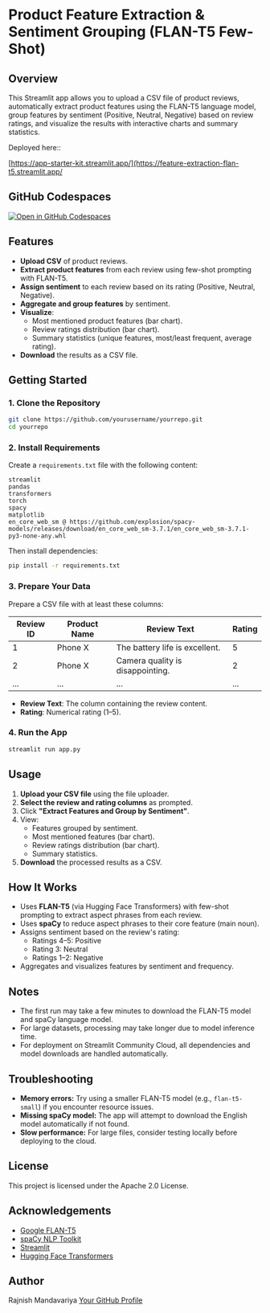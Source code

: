 # Product Feature Extraction & Sentiment Grouping (FLAN-T5 Few-Shot)

## Overview

This Streamlit app allows you to upload a CSV file of product reviews, automatically extract product features using the FLAN-T5 language model, group features by sentiment (Positive, Neutral, Negative) based on review ratings, and visualize the results with interactive charts and summary statistics.

Deployed here:: 

[https://app-starter-kit.streamlit.app/](https://feature-extraction-flan-t5.streamlit.app/

## GitHub Codespaces

[![Open in GitHub Codespaces](https://github.com/codespaces/badge.svg)](https://codespaces.new/streamlit/app-starter-kit?quickstart=1)

## Features

- **Upload CSV** of product reviews.
- **Extract product features** from each review using few-shot prompting with FLAN-T5.
- **Assign sentiment** to each review based on its rating (Positive, Neutral, Negative).
- **Aggregate and group features** by sentiment.
- **Visualize**:
  - Most mentioned product features (bar chart).
  - Review ratings distribution (bar chart).
  - Summary statistics (unique features, most/least frequent, average rating).
- **Download** the results as a CSV file.

## Getting Started

### 1. Clone the Repository

```bash
git clone https://github.com/yourusername/yourrepo.git
cd yourrepo
```

### 2. Install Requirements

Create a `requirements.txt` file with the following content:

```
streamlit
pandas
transformers
torch
spacy
matplotlib
en_core_web_sm @ https://github.com/explosion/spacy-models/releases/download/en_core_web_sm-3.7.1/en_core_web_sm-3.7.1-py3-none-any.whl
```

Then install dependencies:

```bash
pip install -r requirements.txt
```

### 3. Prepare Your Data

Prepare a CSV file with at least these columns:

| Review ID | Product Name | Review Text                        | Rating |
|-----------|-------------|------------------------------------|--------|
| 1         | Phone X     | The battery life is excellent.     | 5      |
| 2         | Phone X     | Camera quality is disappointing.   | 2      |
| ...       | ...         | ...                                | ...    |

- **Review Text**: The column containing the review content.
- **Rating**: Numerical rating (1–5).

### 4. Run the App

```bash
streamlit run app.py
```

## Usage

1. **Upload your CSV file** using the file uploader.
2. **Select the review and rating columns** as prompted.
3. Click **"Extract Features and Group by Sentiment"**.
4. View:
   - Features grouped by sentiment.
   - Most mentioned features (bar chart).
   - Review ratings distribution (bar chart).
   - Summary statistics.
5. **Download** the processed results as a CSV.

## How It Works

- Uses **FLAN-T5** (via Hugging Face Transformers) with few-shot prompting to extract aspect phrases from each review.
- Uses **spaCy** to reduce aspect phrases to their core feature (main noun).
- Assigns sentiment based on the review's rating:
  - Ratings 4–5: Positive
  - Rating 3: Neutral
  - Ratings 1–2: Negative
- Aggregates and visualizes features by sentiment and frequency.

## Notes

- The first run may take a few minutes to download the FLAN-T5 model and spaCy language model.
- For large datasets, processing may take longer due to model inference time.
- For deployment on Streamlit Community Cloud, all dependencies and model downloads are handled automatically.

## Troubleshooting

- **Memory errors:** Try using a smaller FLAN-T5 model (e.g., `flan-t5-small`) if you encounter resource issues.
- **Missing spaCy model:** The app will attempt to download the English model automatically if not found.
- **Slow performance:** For large files, consider testing locally before deploying to the cloud.

## License

This project is licensed under the Apache 2.0 License.

## Acknowledgements

- [Google FLAN-T5](https://huggingface.co/google/flan-t5-base)
- [spaCy NLP Toolkit](https://spacy.io/)
- [Streamlit](https://streamlit.io/)
- [Hugging Face Transformers](https://huggingface.co/transformers/)

## Author

Rajnish Mandavariya
[Your GitHub Profile](https://github.com/rajnishvitc23)
